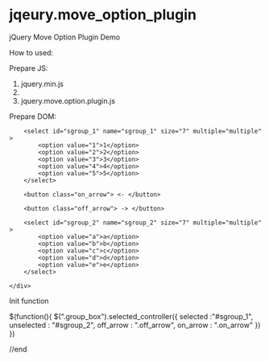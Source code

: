 jqeury.move_option_plugin
=========================

jQuery Move Option Plugin Demo

How to used: 

Prepare JS:
1. jquery.min.js 
2. 
2. jquery.move.option.plugin.js 

Prepare DOM:
	<div class="group_box">

		<select id="sgroup_1" name="sgroup_1" size="7" multiple="multiple" >
			<option value="1">1</option>
			<option value="2">2</option>
			<option value="3">3</option>
			<option value="4">4</option>
			<option value="5">5</option>
		</select>

		<button class="on_arrow"> <- </button>

		<button class="off_arrow"> -> </button>

		<select id="sgroup_2" name="sgroup_2" size="7" multiple="multiple" >
			<option value="a">a</option>
			<option value="b">b</option>
			<option value="c">c</option>
			<option value="d">d</option>
			<option value="e">e</option>
		</select>

	</div>

Init function

$(function(){
	$(".group_box").selected_controller({
		selected   :"#sgroup_1",
		unselected : "#sgroup_2",
		off_arrow  : ".off_arrow",
		on_arrow   : ".on_arrow"
	})
})



//end

